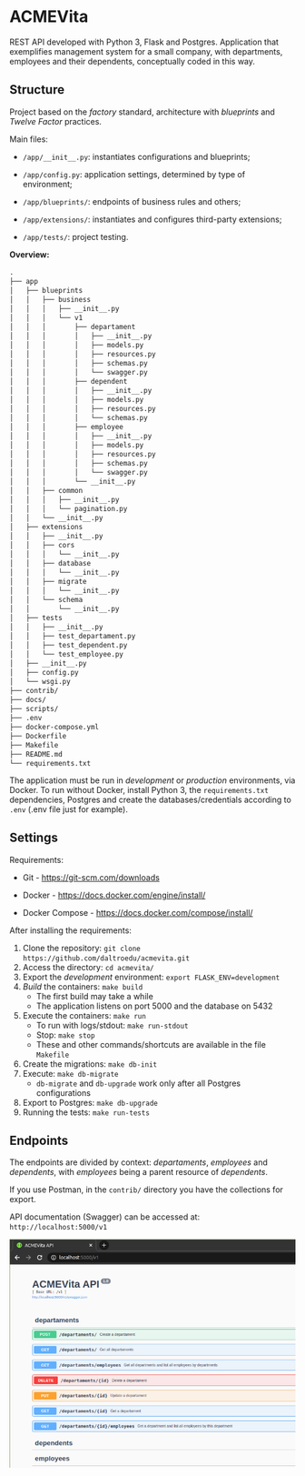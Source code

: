 # ACMEVita

REST API developed with Python 3, Flask and Postgres. Application that exemplifies management system for a small company, with departments, employees and their dependents, conceptually coded in this way.

## Structure

Project based on the *factory* standard, architecture with *blueprints* and *Twelve Factor* practices.

Main files:

* ```/app/__init__.py```: instantiates configurations and blueprints;

* ```/app/config.py```: application settings, determined by type of environment;

* ```/app/blueprints/```: endpoints of business rules and others;

* ```/app/extensions/```: instantiates and configures third-party extensions;

* ```/app/tests/```: project testing.

**Overview:**

```
.
├── app
│   ├── blueprints
│   │   ├── business
│   │   │   ├── __init__.py
│   │   │   └── v1
│   │   │       ├── departament
│   │   │       │   ├── __init__.py
│   │   │       │   ├── models.py
│   │   │       │   ├── resources.py
│   │   │       │   ├── schemas.py
│   │   │       │   └── swagger.py
│   │   │       ├── dependent
│   │   │       │   ├── __init__.py
│   │   │       │   ├── models.py
│   │   │       │   ├── resources.py
│   │   │       │   └── schemas.py
│   │   │       ├── employee
│   │   │       │   ├── __init__.py
│   │   │       │   ├── models.py
│   │   │       │   ├── resources.py
│   │   │       │   ├── schemas.py
│   │   │       │   └── swagger.py
│   │   │       └── __init__.py
│   │   ├── common
│   │   │   ├── __init__.py
│   │   │   └── pagination.py
│   │   └── __init__.py
│   ├── extensions
│   │   ├── __init__.py
│   │   ├── cors
│   │   │   └── __init__.py
│   │   ├── database
│   │   │   └── __init__.py
│   │   ├── migrate
│   │   │   └── __init__.py
│   │   └── schema
│   │       └── __init__.py
│   ├── tests
│   │   ├── __init__.py
│   │   ├── test_departament.py
│   │   ├── test_dependent.py
│   │   └── test_employee.py
│   ├── __init__.py
│   ├── config.py
│   └── wsgi.py
├── contrib/
├── docs/
├── scripts/
├── .env
├── docker-compose.yml
├── Dockerfile
├── Makefile
├── README.md
└── requirements.txt
```

The application must be run in *development* or *production* environments, via Docker. To run without Docker, install Python 3, the `requirements.txt` dependencies, Postgres and create the databases/credentials according to `.env` (.env file just for example).

## Settings

Requirements:

* Git - https://git-scm.com/downloads

* Docker - https://docs.docker.com/engine/install/

* Docker Compose - https://docs.docker.com/compose/install/

After installing the requirements:

1. Clone the repository: `git clone https://github.com/daltroedu/acmevita.git`
2. Access the directory: `cd acmevita/`
3. Export the *development* environment: `export FLASK_ENV=development`
4. *Build* the containers: `make build`
    * The first build may take a while
    * The application listens on port 5000 and the database on 5432
5. Execute the containers: `make run`
    * To run with logs/stdout: `make run-stdout`
    * Stop: `make stop`
    * These and other commands/shortcuts are available in the file `Makefile`
6. Create the migrations: `make db-init`
7. Execute: `make db-migrate`
	* `db-migrate` and `db-upgrade` work only after all Postgres configurations
8. Export to Postgres: `make db-upgrade`
9. Running the tests: `make run-tests`

## Endpoints

The endpoints are divided by context: *departaments*, *employees* and *dependents*, with *employees* being a parent resource of *dependents*.

If you use Postman, in the `contrib/` directory you have the collections for export.

API documentation (Swagger) can be accessed at: `http://localhost:5000/v1`

![swagger](docs/imgs/swagger.png)
